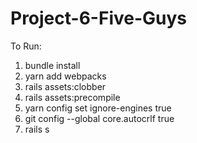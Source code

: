 # Project-6-Five-Guys
To Run:
  1. bundle install
  2. yarn add webpacks
  3. rails assets:clobber
  4. rails assets:precompile
  5. yarn config set ignore-engines true
  6. git config --global core.autocrlf true
  7. rails s
